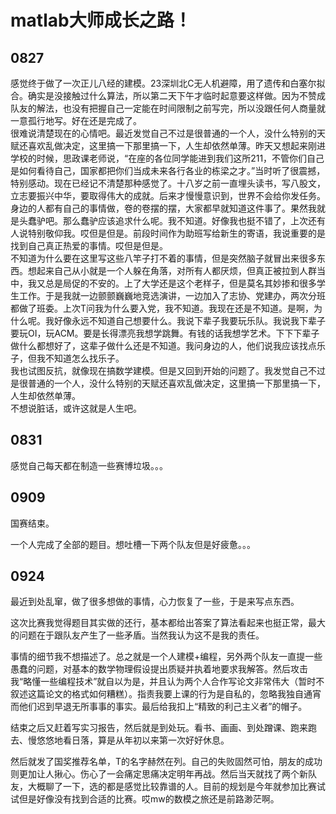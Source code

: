 # matlab大师成长之路！

## 0827
感觉终于做了一次正儿八经的建模。23深圳北C无人机避障，用了遗传和白塞尔拟合。确实是没接触过什么算法，所以第二天下午才临时起意要这样做。因为不赞成队友的解法，也没有把握自己一定能在时间限制之前写完，所以没跟任何人商量就一意孤行地写。好在还是完成了。  
很难说清楚现在的心情吧。最近发觉自己不过是很普通的一个人，没什么特别的天赋还喜欢乱做决定，这里搞一下那里搞一下，人生却依然单薄。昨天又想起来刚进学校的时候，思政课老师说，“在座的各位同学能进到我们这所211，不管你们自己是如何看待自己，国家都把你们当成未来各行各业的栋梁之才。”当时听了很震撼，特别感动。现在已经记不清楚那种感觉了。十八岁之前一直埋头读书，写八股文，立志要振兴中华，要取得伟大的成就。后来才慢慢意识到，世界不会给你发任务。身边的人都有自己的事情做，卷的卷摆的摆，大家都早就知道这件事了。果然我就是头蠢驴吧。那么蠢驴应该追求什么呢。我不知道。好像我也挺不错了，上次还有人说特别敬仰我。哎但是但是。前段时间作为助班写给新生的寄语，我说重要的是找到自己真正热爱的事情。哎但是但是。  
不知道为什么要在这里写这些八竿子打不着的事情，但是突然脑子就冒出来很多东西。想起来自己从小就是一个人躲在角落，对所有人都厌烦，但真正被拉到人群当中，我又总是局促的不安的。上了大学还是这个老样子，但是莫名其妙掺和很多学生工作。于是我就一边颤颤巍巍地竞选演讲，一边加入了志协、党建办，两次分班都做了班委。上次T问我为什么要入党，我不知道。我现在还是不知道。是啊，为什么呢。我好像永远不知道自己想要什么。我说下辈子我要玩乐队。我说我下辈子要玩OI，玩ACM。要是长得漂亮我想学跳舞。有钱的话我想学艺术。下下下辈子做什么都想好了，这辈子做什么还是不知道。我问身边的人，他们说我应该找点乐子，但我不知道怎么找乐子。  
我也试图反抗，就像现在搞数学建模。但是又回到开始的问题了。我发觉自己不过是很普通的一个人，没什么特别的天赋还喜欢乱做决定，这里搞一下那里搞一下，人生却依然单薄。  
不想说脏话，或许这就是人生吧。  


## 0831
感觉自己每天都在制造一些赛博垃圾。。。

## 0909
国赛结束。

一个人完成了全部的题目。想吐槽一下两个队友但是好疲惫。。。

## 0924
最近到处乱窜，做了很多想做的事情，心力恢复了一些，于是来写点东西。

这次比赛我觉得题目其实做的还行，基本都给出答案了算法看起来也挺正常，最大的问题在于跟队友产生了一些矛盾。当然我认为这不是我的责任。

事情的细节我不想描述了。总之就是一个人建模+编程，另外两个队友一直提一些愚蠢的问题，对基本的数学物理假设提出质疑并执着地要求我解答。然后攻击我“略懂一些编程技术”就自以为是，并且认为两个人合作写论文非常伟大（暂时不叙述这篇论文的格式如何糟糕）。指责我要上课的行为是自私的，忽略我独自通宵而他们迟到早退无所事事的事实。最后给我扣上“精致的利己主义者”的帽子。

结束之后又赶着写实习报告，然后就是到处玩。看书、画画、到处蹭课、跑来跑去、慢悠悠地看日落，算是从年初以来第一次好好休息。

然后就发了国奖推荐名单，T的名字赫然在列。自己的失败固然可怕，朋友的成功则更加让人揪心。伤心了一会痛定思痛决定明年再战。然后当天就找了两个新队友，大概聊了一下，选的都是感觉比较靠谱的人。目前的规划是今年就参加比赛试试但是好像没有找到合适的比赛。哎mw的数模之旅还是前路渺茫啊。